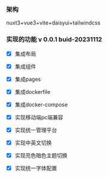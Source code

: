 ### 架构
nuxt3+vue3+vite+daisyui+tailwindcss
### 实现的功能 v 0.0.1 buid-20231112
- [x] 集成布局
- [x] 集成组件
- [x] 集成pages
- [x] 集成dockerfile
- [x] 集成docker-compose
- [x] 实现移动端pc端兼容
- [x] 实现统一管理平台
- [x] 实现中英文切换
- [x] 实现亮色暗色主题切换
- [x] 实现统一字体配置
  
